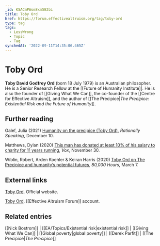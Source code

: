 ```yaml
---
_id: KSACmPWom8xmSB2bL
title: Toby Ord
href: https://forum.effectivealtruism.org/tag/toby-ord
type: tag
tags:
  - LessWrong
  - Topic
  - Tag
synchedAt: '2022-09-11T14:35:06.465Z'
---
```

# Toby Ord

**Toby David Godfrey Ord** (born 18 July 1979) is an Australian philosopher. He is a Senior Research Fellow at the [[Future of Humanity Institute]]. He is also the founder of [[Giving What We Can]], the co-founder of the [[Centre for Effective Altruism]], and the author of [[The Precipice|*The Precipice: Existential Risk and the Future of Humanity*]].

Further reading
---------------

Galef, Julia (2021) [Humanity on the precipice (Toby Ord)](http://rationallyspeakingpodcast.org/262-humanity-on-the-precipice-toby-ord/), *Rationally Speaking*, December 10.

Matthews, Dylan (2020) [This man has donated at least 10% of his salary to charity for 11 years running](https://www.vox.com/future-perfect/21728925/charity-10-percent-tithe-giving-what-we-can-toby-ord), *Vox*, November 30.

Wiblin, Robert, Arden Koehler & Keiran Harris (2020) [Toby Ord on The Precipice and humanity’s potential futures](https://80000hours.org/podcast/episodes/toby-ord-the-precipice-existential-risk-future-humanity/), *80,000 Hours*, March 7.

External links
--------------

[Toby Ord](http://tobyord.com/). Official website.

[Toby Ord](https://forum.effectivealtruism.org/users/toby_ord). [[Effective Altruism Forum]] account.

Related entries
---------------

[[Nick Bostrom]] | [[EA/Topics/Existential risk|existential risk]] | [[Giving What We Can]] | [[Global poverty|global poverty]] | [[Derek Parfit]] | [[The Precipice|*The Precipice*]]